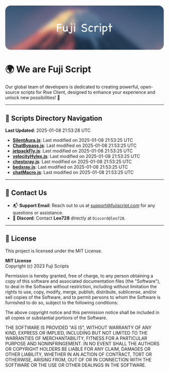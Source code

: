 ![Banner](.github/b.webp)

# 🌍 **We are Fuji Script**

Our global team of developers is dedicated to creating powerful, open-source scripts for Rise Client, designed to enhance your experience and unlock new possibilities! 🌟

---
<!-- SCRIPTS_NAVIGATION_START -->
## 📂 **Scripts Directory Navigation**

**Last Updated**: 2025-01-08 21:53:28 UTC

- **[SilentAura.js](scripts/SilentAura.js)**: Last modified on 2025-01-08 21:53:25 UTC
- **[ChatBypass.js](scripts/ChatBypass.js)**: Last modified on 2025-01-08 21:53:25 UTC
- **[jetpackFly.js](scripts/jetpackFly.js)**: Last modified on 2025-01-08 21:53:25 UTC
- **[velocityHylex.js](scripts/velocityHylex.js)**: Last modified on 2025-01-08 21:53:25 UTC
- **[chestxray.js](scripts/chestxray.js)**: Last modified on 2025-01-08 21:53:25 UTC
- **[bedxray.js](scripts/bedxray.js)**: Last modified on 2025-01-08 21:53:25 UTC
- **[chatMacro.js](scripts/chatMacro.js)**: Last modified on 2025-01-08 21:53:25 UTC

<!-- SCRIPTS_NAVIGATION_END -->

---

## 💬 **Contact Us**  
- 📬 **Support Email**: Reach out to us at [support@fujiscript.com](mailto:support@fujiscript.com) for any questions or assistance.  
- 💬 **Discord**: Contact **Leo728** directly at `Discord@leo728`.

---

## 📜 **License**

This project is licensed under the MIT License.  

**MIT License**  
Copyright (c) 2023 Fuji Scripts  

Permission is hereby granted, free of charge, to any person obtaining a copy of this software and associated documentation files (the "Software"), to deal in the Software without restriction, including without limitation the rights to use, copy, modify, merge, publish, distribute, sublicense, and/or sell copies of the Software, and to permit persons to whom the Software is furnished to do so, subject to the following conditions:  

The above copyright notice and this permission notice shall be included in all copies or substantial portions of the Software.  

THE SOFTWARE IS PROVIDED "AS IS", WITHOUT WARRANTY OF ANY KIND, EXPRESS OR IMPLIED, INCLUDING BUT NOT LIMITED TO THE WARRANTIES OF MERCHANTABILITY, FITNESS FOR A PARTICULAR PURPOSE AND NONINFRINGEMENT. IN NO EVENT SHALL THE AUTHORS OR COPYRIGHT HOLDERS BE LIABLE FOR ANY CLAIM, DAMAGES OR OTHER LIABILITY, WHETHER IN AN ACTION OF CONTRACT, TORT OR OTHERWISE, ARISING FROM, OUT OF OR IN CONNECTION WITH THE SOFTWARE OR THE USE OR OTHER DEALINGS IN THE SOFTWARE.  
